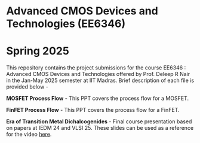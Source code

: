 # Advanced CMOS Devices and Technologies (EE6346)
# Spring 2025

This repository contains the project submissions for the course EE6346 : Advanced CMOS Devices and Technologies offered by Prof. Deleep R Nair in the Jan-May 2025 semester at IIT Madras. Brief description of each file is provided below -

**MOSFET Process Flow** - This PPT covers the process flow for a MOSFET.

**FinFET Process Flow** - This PPT covers the process flow for a FinFET.

**Era of Transition Metal Dichalcogenides** - Final course presentation based on papers at IEDM 24 and VLSI 25. These slides can be used as a reference for the video [here](https://www.youtube.com/watch?v=0FryZPS1QLk).
